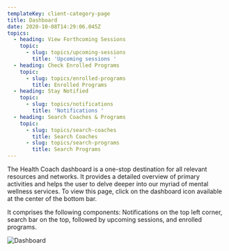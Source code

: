 ```yaml
---
templateKey: client-category-page
title: Dashboard
date: 2020-10-08T14:29:06.045Z
topics:
  - heading: View Forthcoming Sessions
    topic:
      - slug: topics/upcoming-sessions
        title: 'Upcoming sessions '
  - heading: Check Enrolled Programs
    topic:
      - slug: topics/enrolled-programs
        title: Enrolled Programs
  - heading: Stay Notified
    topic:
      - slug: topics/notifications
        title: 'Notifications '
  - heading: Search Coaches & Programs
    topic:
      - slug: topics/search-coaches
        title: Search Coaches
      - slug: topics/search-programs
        title: Search Programs
---
```

The Health Coach dashboard is a one-stop destination for all relevant resources and networks. It provides a detailed overview of primary activities and helps the user to delve deeper into our myriad of mental wellness services. To view this page, click on the dashboard icon available at the center of the bottom bar. 

It comprises the following components: Notifications on the top left corner, search bar on the top, followed by upcoming sessions, and enrolled programs.

![Dashboard](/img/dashboard-i.png "Dashboard")
